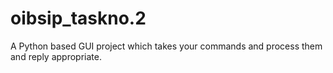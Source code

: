 # oibsip_taskno.2
A Python based GUI project which takes your commands and process them and reply appropriate.
